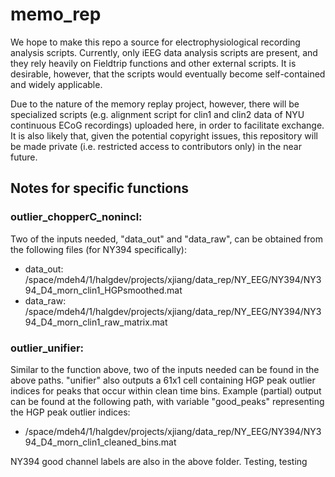 memo_rep
========

We hope to make this repo a source for electrophysiological recording analysis scripts. Currently, only iEEG data analysis scripts are present, and they rely heavily on Fieldtrip functions and other external scripts. It is desirable, however, that the scripts would eventually become self-contained and widely applicable.

Due to the nature of the memory replay project, however, there will be specialized scripts (e.g. alignment script for clin1 and clin2 data of NYU continuous ECoG recordings) uploaded here, in order to facilitate exchange. It is also likely that, given the potential copyright issues, this repository will be made private (i.e. restricted access to contributors only) in the near future.

## Notes for specific functions

### outlier\_chopperC\_nonincl: 
Two of the inputs needed, "data\_out" and "data\_raw", can be obtained from the following files (for NY394 specifically):
- data\_out: /space/mdeh4/1/halgdev/projects/xjiang/data\_rep/NY\_EEG/NY394/NY394\_D4\_morn\_clin1\_HGPsmoothed.mat
- data\_raw: /space/mdeh4/1/halgdev/projects/xjiang/data\_rep/NY\_EEG/NY394/NY394\_D4\_morn\_clin1\_raw\_matrix.mat
 
### outlier\_unifier: 
Similar to the function above, two of the inputs needed can be found in the above paths. "unifier" also outputs a 61x1 cell containing HGP peak outlier indices for peaks that occur within clean time bins. Example (partial) output can be found at the following path, with variable "good\_peaks" representing the HGP peak outlier indices:
- /space/mdeh4/1/halgdev/projects/xjiang/data\_rep/NY\_EEG/NY394/NY394\_D4\_morn\_clin1\_cleaned\_bins.mat

NY394 good channel labels are also in the above folder. Testing, testing
